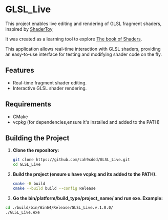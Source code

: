 # GLSL_Live

This project enables live editing and rendering of GLSL fragment shaders, inspired by [ShaderToy](https://www.shadertoy.com)

It was created as a learning tool to explore [The book of Shaders](https://thebookofshaders.com).  

This application allows real-time interaction with GLSL shaders, providing an easy-to-use interface for testing and modifying shader code on the fly.

## Features
- Real-time fragment shader editing.
- Interactive GLSL shader rendering.

## Requirements
- CMake
- vcpkg (for dependencies,ensure it's installed and added to the PATH)

## Building the Project

1. **Clone the repository:**
   ```bash
   git clone https://github.com/cah9xddd/GLSL_Live.git
   cd GLSL_Live
   ```
2. **Build the project (ensure u have vcpkg and its added to the PATH).**   
   ```bash   
   cmake -B build
   cmake --build build --config Release
   ```
3. **Go the bin/platform/build_type/project_name/ and run exe. Example:**
  ```bash
  cd ./build/bin/Win64/Release/GLSL_Live.v.1.0.0/
  ./GLSL_Live.exe
  ```


